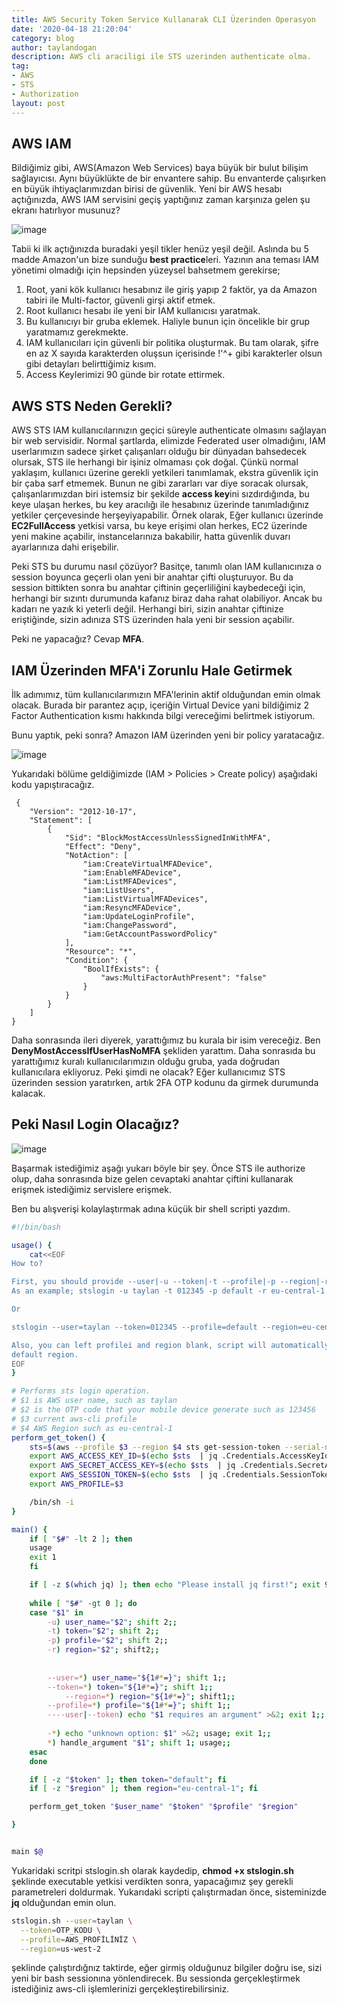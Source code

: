 ```yaml
---
title: AWS Security Token Service Kullanarak CLI Üzerinden Operasyon
date: '2020-04-18 21:20:04'
category: blog
author: taylandogan
description: AWS cli araciligi ile STS uzerinden authenticate olma.
tag:
- AWS
- STS
- Authorization
layout: post
---
```


## AWS IAM
Bildiğimiz gibi, AWS(Amazon Web Services) baya büyük bir bulut bilişim sağlayıcısı. Aynı büyüklükte de bir envantere sahip. Bu envanterde çalışırken en büyük ihtiyaçlarımızdan birisi de güvenlik. Yeni bir AWS hesabı açtığınızda, AWS IAM servisini geçiş yaptığınız zaman karşınıza gelen şu ekranı hatırlıyor musunuz?

![image](/assets/images/aws/sts/iam-status.png)

Tabii ki ilk açtığınızda buradaki yeşil tikler henüz yeşil değil. Aslında bu 5 madde Amazon'un bize sunduğu **best practice**leri. Yazının ana teması IAM yönetimi olmadığı için hepsinden yüzeysel bahsetmem gerekirse;

1. Root, yani kök kullanıcı hesabınız ile giriş yapıp 2 faktör, ya da Amazon tabiri ile Multi-factor, güvenli girşi aktif etmek.
2. Root kullanıcı hesabı ile yeni bir IAM kullanıcısı yaratmak.
3. Bu kullanıcıyı bir gruba eklemek. Haliyle bunun için öncelikle bir grup yaratmamız gerekmekte.
4. IAM kullanıcıları için güvenli bir politika oluşturmak. Bu tam olarak, şifre en az X sayıda karakterden oluşsun içerisinde !'^+ gibi karakterler olsun gibi detayları belirttiğimiz kısım.
5. Access Keylerimizi 90 günde bir rotate ettirmek.

## AWS STS Neden Gerekli?
AWS STS IAM kullanıcılarınızın geçici süreyle authenticate olmasını sağlayan bir web servisidir. Normal şartlarda, elimizde Federated user olmadığını, IAM userlarımızın sadece şirket çalışanları olduğu bir dünyadan bahsedecek olursak, STS ile herhangi bir işiniz olmaması çok doğal. Çünkü normal yaklaşım, kullanıcı üzerine gerekli yetkileri tanımlamak, ekstra güvenlik için bir çaba sarf etmemek. Bunun ne gibi zararları var diye soracak olursak, çalışanlarımızdan biri istemsiz bir şekilde **access key**ini sızdırdığında, bu keye ulaşan herkes, bu key aracılığı ile hesabınız üzerinde tanımladığınız yetkiler çerçevesinde herşeyiyapabilir. Örnek olarak, Eğer kullanıcı üzerinde **EC2FullAccess** yetkisi varsa, bu keye erişimi olan herkes, EC2 üzerinde yeni makine açabilir, instancelarınıza bakabilir, hatta güvenlik duvarı ayarlarınıza dahi erişebilir.

Peki STS bu durumu nasıl çözüyor? Basitçe, tanımlı olan IAM kullanıcınıza o session boyunca geçerli olan yeni bir anahtar çifti oluşturuyor. Bu da session bittikten sonra bu anahtar çiftinin geçerliliğini kaybedeceği için, herhangi bir sızıntı durumunda kafanız biraz daha rahat olabiliyor. Ancak bu kadarı ne yazık ki yeterli değil. Herhangi biri, sizin anahtar çiftinize eriştiğinde, sizin adınıza STS üzerinden hala yeni bir session açabilir.

Peki ne yapacağız? Cevap **MFA**.

## IAM Üzerinden MFA'i Zorunlu Hale Getirmek
İlk adımımız, tüm kullanıcılarımızın MFA'lerinin aktif olduğundan emin olmak olacak. Burada bir parantez açıp, içeriğin Virtual Device yani bildiğimiz 2 Factor Authentication kısmı hakkında bilgi vereceğimi belirtmek istiyorum.

Bunu yaptık, peki sonra? Amazon IAM üzerinden yeni bir policy yaratacağız.


![image](/assets/images/aws/sts/empty-policy-page.png)

Yukarıdaki bölüme geldiğimizde (IAM > Policies > Create policy) aşağıdaki kodu yapıştıracağız.

```
 {
    "Version": "2012-10-17",
    "Statement": [
        {
            "Sid": "BlockMostAccessUnlessSignedInWithMFA",
            "Effect": "Deny",
            "NotAction": [
                "iam:CreateVirtualMFADevice",
                "iam:EnableMFADevice",
                "iam:ListMFADevices",
                "iam:ListUsers",
                "iam:ListVirtualMFADevices",
                "iam:ResyncMFADevice",
                "iam:UpdateLoginProfile",
                "iam:ChangePassword",
                "iam:GetAccountPasswordPolicy"
            ],
            "Resource": "*",
            "Condition": {
                "BoolIfExists": {
                    "aws:MultiFactorAuthPresent": "false"
                }
            }
        }
    ]
}
```

Daha sonrasında ileri diyerek, yarattığımız bu kurala bir isim vereceğiz. Ben **DenyMostAccessIfUserHasNoMFA** şekliden yarattım. Daha sonrasıda bu yarattığımız kuralı kullanıcılarımızın olduğu gruba, yada doğrudan kullanıcılara ekliyoruz. Peki şimdi ne olacak? Eğer kullanıcımız STS üzerinden session yaratırken, artık 2FA OTP kodunu da girmek durumunda kalacak.

## Peki Nasıl Login Olacağız?

![image](/assets/images/aws/sts/iam-diagram.png)

Başarmak istediğimiz aşağı yukarı böyle bir şey. Önce STS ile authorize olup, daha sonrasında bize gelen cevaptaki anahtar çiftini kullanarak erişmek istediğimiz servislere erişmek.

Ben bu alışverişi kolaylaştırmak adına küçük bir shell scripti yazdım.

```bash
#!/bin/bash

usage() {
    cat<<EOF
How to?

First, you should provide --user|-u --token|-t --profile|-p --region|-r
As an example; stslogin -u taylan -t 012345 -p default -r eu-central-1

Or

stslogin --user=taylan --token=012345 --profile=default --region=eu-central-1

Also, you can left profilei and region blank, script will automatically think it is the default profile and eu-central-1 as
default region.
EOF
}

# Performs sts login operation.
# $1 is AWS user name, such as taylan
# $2 is the OTP code that your mobile device generate such as 123456
# $3 current aws-cli profile
# $4 AWS Region such as eu-central-1
perform_get_token() {
    sts=$(aws --profile $3 --region $4 sts get-session-token --serial-number arn:aws:iam::$YOUR_AWS_ACCOUNT_ID:mfa/$1 --token-code $2)
    export AWS_ACCESS_KEY_ID=$(echo $sts  | jq .Credentials.AccessKeyId | tr -d '"')
    export AWS_SECRET_ACCESS_KEY=$(echo $sts  | jq .Credentials.SecretAccessKey | tr -d '"')
    export AWS_SESSION_TOKEN=$(echo $sts  | jq .Credentials.SessionToken | tr -d '"')
    export AWS_PROFILE=$3

    /bin/sh -i
}

main() {
    if [ "$#" -lt 2 ]; then
	usage
	exit 1
    fi

    if [ -z $(which jq) ]; then echo "Please install jq first!"; exit 9; fi
    
    while [ "$#" -gt 0 ]; do
	case "$1" in
	    -u) user_name="$2"; shift 2;;
	    -t) token="$2"; shift 2;;
	    -p) profile="$2"; shift 2;;
	    -r) region="$2"; shift2;;
	    
	    
	    --user=*) user_name="${1#*=}"; shift 1;;
	    --token=*) token="${1#*=}"; shift 1;;
            --region=*) region="${1#*=}"; shift1;;
	    --profile=*) profile="${1#*=}"; shift 1;;
	    ----user|--token) echo "$1 requires an argument" >&2; exit 1;;
	    
	    -*) echo "unknown option: $1" >&2; usage; exit 1;;
	    *) handle_argument "$1"; shift 1; usage;; 
	esac
    done

    if [ -z "$token" ]; then token="default"; fi
    if [ -z "$region" ]; then region="eu-central-1"; fi

    perform_get_token "$user_name" "$token" "$profile" "$region"

}


main $@
```

Yukaridaki scritpi stslogin.sh olarak kaydedip, **chmod +x stslogin.sh** şeklinde executable yetkisi verdikten sonra, yapacağımız şey gerekli parametreleri doldurmak. Yukarıdaki scripti çalıştırmadan önce, sisteminizde **jq** olduğundan emin olun.

```bash
stslogin.sh --user=taylan \
  --token=OTP_KODU \
  --profile=AWS_PROFİLİNİZ \
  --region=us-west-2
```
	
şeklinde çalıştırdığnız taktirde, eğer girmiş olduğunuz bilgiler doğru ise, sizi yeni bir bash sessionına yönlendirecek. Bu sessionda gerçekleştirmek istediğiniz aws-cli işlemlerinizi gerçekleştirebilirsiniz.
